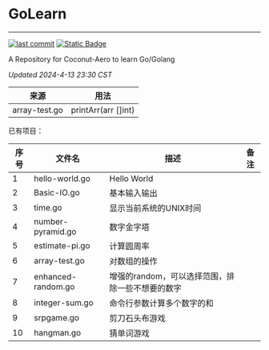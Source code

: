 # GoLearn

-----------------------------------------------------

[![last commit](https://img.shields.io/github/last-commit/Coconut-Aero/GoLearn)](https://github.com/Coconut-Aero/GoLearn/commits/master)
[![Static Badge](https://img.shields.io/badge/Coconut-Aero-blue)](https://github.com/Coconut-Aero)

A Repository for Coconut-Aero to learn Go/Golang

_Updated 2024-4-13 23:30 CST_

| 来源             |             用法              |
|----------------|:---------------------------:|
| array-test.go  |     printArr(arr []int)     |


已有项目：

| 序号 | 文件名                | 描述                                           | 备注 |
|-----|----------------------|-----------------------------------------------|-----|
| 1   | hello-world.go       | Hello World                                   |     |
| 2   | Basic-IO.go          | 基本输入输出                                  |     |
| 3   | time.go              | 显示当前系统的UNIX时间                         |     |
| 4   | number-pyramid.go    | 数字金字塔                                    |     |
| 5   | estimate-pi.go       | 计算圆周率                                    |     |
| 6   | array-test.go        | 对数组的操作                                  |     |
| 7   | enhanced-random.go   | 增强的random，可以选择范围，排除一些不想要的数字 |     |
| 8   | integer-sum.go       | 命令行参数计算多个数字的和                     |     |
| 9   | srpgame.go           | 剪刀石头布游戏                                |     |
| 10  | hangman.go           | 猜单词游戏                                    |     |

